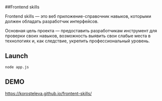 ##Frontend skills

Frontend skills — это веб приложение-справочник навыков, которыми должен обладать разработчик интерфейсов.

Основная цель проекта — предоставить разработчикам инструмент для проверки своих навыков, возможность выявить свои слабые места в технологиях и, как следствие, укрепить профессиональный уровень.

## Launch

`node app.js`


## DEMO

https://korosteleva.github.io/frontent-skills/
